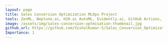 ```yaml
---
layout: page
title: Sales Conversion Optimization MLOps Project
tools: ZenML, Neptune.ai, H20.ai AutoML, Evidently.ai, GitHub Actions, Docker, CML.
image: /assets/img/sales-concersion-optmisation-thumbnail.jpg
github_url: https://github.com/VishalKumar-S/Sales_Conversion_Optimization_MLOps_Project/blob/main/Readme.md
Importance: 1
---
```



